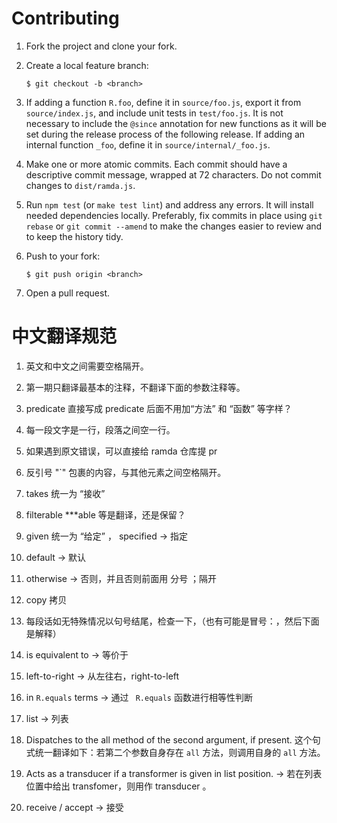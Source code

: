# Contributing

1.  Fork the project and clone your fork.

2.  Create a local feature branch:

        $ git checkout -b <branch>

3.  If adding a function `R.foo`, define it in `source/foo.js`, export it from
    `source/index.js`, and include unit tests in `test/foo.js`. It is not necessary
    to include the `@since` annotation for new functions as it will be set
    during the release process of the following release. If adding an internal
    function `_foo`, define it in `source/internal/_foo.js`.

4.  Make one or more atomic commits. Each commit should have a descriptive
    commit message, wrapped at 72 characters. Do not commit changes to
    `dist/ramda.js`.

5.  Run `npm test` (or `make test lint`) and address any errors. It will install
    needed dependencies locally.  Preferably, fix commits in place using `git
    rebase` or `git commit --amend` to make the changes easier to review and to
    keep the history tidy.

6.  Push to your fork:

        $ git push origin <branch>

7.  Open a pull request.

# 中文翻译规范

1. 英文和中文之间需要空格隔开。

2. 第一期只翻译最基本的注释，不翻译下面的参数注释等。

3. predicate 直接写成 predicate 后面不用加“方法” 和 “函数” 等字样？

4. 每一段文字是一行，段落之间空一行。

5. 如果遇到原文错误，可以直接给 ramda 仓库提 pr

6. 反引号 "`" 包裹的内容，与其他元素之间空格隔开。

7. takes 统一为 “接收” 

8. filterable ***able 等是翻译，还是保留？

9. given 统一为 “给定” ， specified -> 指定

10. default -> 默认

11. otherwise -> 否则，并且否则前面用 分号 ；隔开

12. copy 拷贝

13. 每段话如无特殊情况以句号结尾，检查一下，（也有可能是冒号：，然后下面是解释）

14. is equivalent to -> 等价于

15. left-to-right -> 从左往右，right-to-left

16. in `R.equals` terms -> 通过 ` R.equals` 函数进行相等性判断

17. list -> 列表

18. Dispatches to the all method of the second argument, if present. 这个句式统一翻译如下：若第二个参数自身存在 `all` 方法，则调用自身的 `all` 方法。

19. Acts as a transducer if a transformer is given in list position. -> 若在列表位置中给出 transfomer，则用作 transducer 。

20. receive / accept -> 接受
